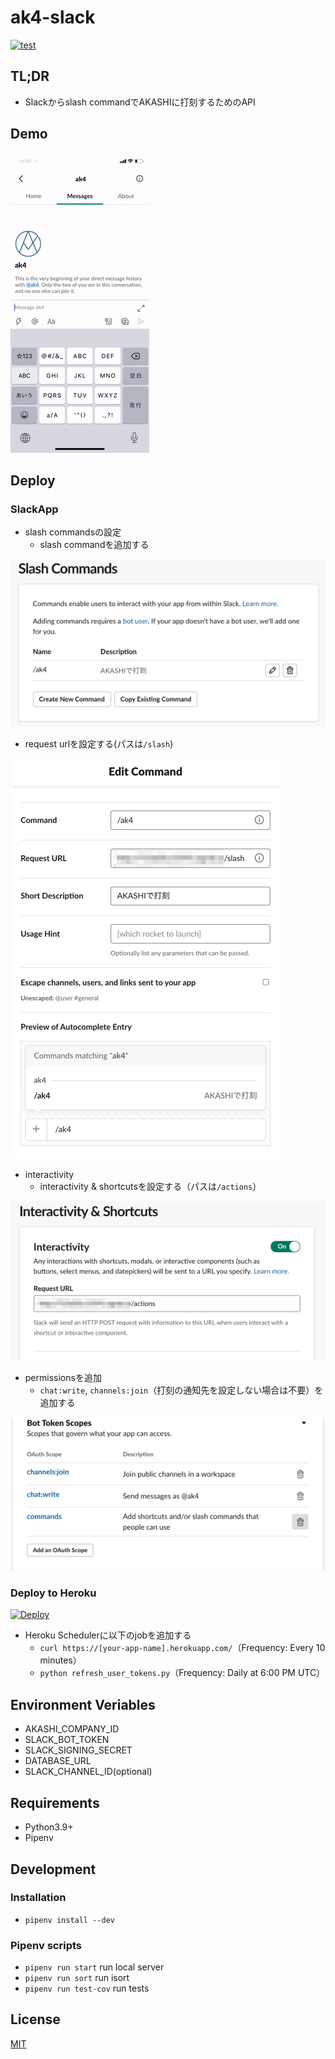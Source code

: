 ak4-slack
====
[![test](https://github.com/tfuji384/akashi-slack/actions/workflows/python-app.yml/badge.svg)](https://github.com/tfuji384/akashi-slack/actions/workflows/python-app.yml)

## TL;DR

- Slackからslash commandでAKASHIに打刻するためのAPI

## Demo

![demo](statics/demo.gif)

## Deploy

### SlackApp

- slash commandsの設定
  - slash commandを追加する

![slach command 1](statics/slash_commands_1.png)

  - request urlを設定する(パスは`/slash`)

![slash command 2](statics/slash_commands_2.png)

- interactivity
  - interactivity & shortcutsを設定する（パスは`/actions`）

![interactivity](statics/interactivity.png)

- permissionsを追加
  - `chat:write`, `channels:join`（打刻の通知先を設定しない場合は不要）を追加する

![bot user scopes](statics/bot_user_scopes.png)

### Deploy to Heroku

[![Deploy](https://www.herokucdn.com/deploy/button.svg)](https://heroku.com/deploy)

- Heroku Schedulerに以下のjobを追加する
  - `curl https://[your-app-name].herokuapp.com/`（Frequency: Every 10 minutes）
  - `python refresh_user_tokens.py`（Frequency: Daily at 6:00 PM UTC）

## Environment Veriables

- AKASHI_COMPANY_ID
- SLACK_BOT_TOKEN
- SLACK_SIGNING_SECRET
- DATABASE_URL
- SLACK_CHANNEL_ID(optional)

## Requirements

- Python3.9+
- Pipenv

## Development

### Installation

- `pipenv install --dev`

### Pipenv scripts

- `pipenv run start`
  run local server
- `pipenv run sort`
  run isort
- `pipenv run test-cov`
  run tests

## License

[MIT](LICENSE)
